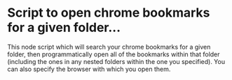 # Script to open chrome bookmarks for a given folder...
This node script which will search your chrome bookmarks for a given folder, then programmatically open all of the bookmarks within that folder (including the ones in any nested folders within the one you specified). You can also specify the browser with which you open them.
